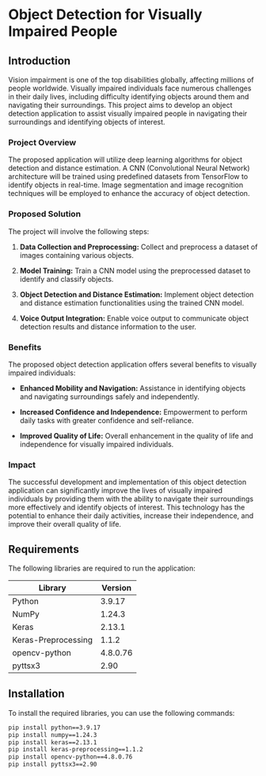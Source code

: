 # Object Detection for Visually Impaired People

## Introduction

Vision impairment is one of the top disabilities globally, affecting millions of people worldwide. Visually impaired individuals face numerous challenges in their daily lives, including difficulty identifying objects around them and navigating their surroundings. This project aims to develop an object detection application to assist visually impaired people in navigating their surroundings and identifying objects of interest.

### Project Overview

The proposed application will utilize deep learning algorithms for object detection and distance estimation. A CNN (Convolutional Neural Network) architecture will be trained using predefined datasets from TensorFlow to identify objects in real-time. Image segmentation and image recognition techniques will be employed to enhance the accuracy of object detection.

### Proposed Solution

The project will involve the following steps:

1. **Data Collection and Preprocessing:** Collect and preprocess a dataset of images containing various objects.

2. **Model Training:** Train a CNN model using the preprocessed dataset to identify and classify objects.

3. **Object Detection and Distance Estimation:** Implement object detection and distance estimation functionalities using the trained CNN model.

4. **Voice Output Integration:** Enable voice output to communicate object detection results and distance information to the user.

### Benefits

The proposed object detection application offers several benefits to visually impaired individuals:

* **Enhanced Mobility and Navigation:** Assistance in identifying objects and navigating surroundings safely and independently.

* **Increased Confidence and Independence:** Empowerment to perform daily tasks with greater confidence and self-reliance.

* **Improved Quality of Life:** Overall enhancement in the quality of life and independence for visually impaired individuals.

### Impact

The successful development and implementation of this object detection application can significantly improve the lives of visually impaired individuals by providing them with the ability to navigate their surroundings more effectively and identify objects of interest. This technology has the potential to enhance their daily activities, increase their independence, and improve their overall quality of life.

## Requirements

The following libraries are required to run the application:

| Library | Version |
|---|---|
| Python | 3.9.17 |
| NumPy | 1.24.3 |
| Keras | 2.13.1 |
| Keras-Preprocessing | 1.1.2 |
| opencv-python | 4.8.0.76 |
| pyttsx3 | 2.90 |

## Installation

To install the required libraries, you can use the following commands:

```bash
pip install python==3.9.17
pip install numpy==1.24.3
pip install keras==2.13.1
pip install keras-preprocessing==1.1.2
pip install opencv-python==4.8.0.76
pip install pyttsx3==2.90
